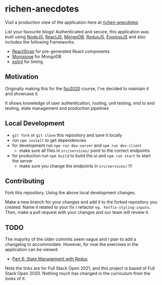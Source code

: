 # richen-anecdotes

Visit a production view of the application here at [richen-anecdotes](https://richen-anecdotes.herokuapp.com/)

List your favourite blogs! Authenticated and secure, this application was built using [NodeJS](https://nodejs.org/en/), [ReactJS](https://reactjs.org/), [MongoDB](https://www.mongodb.com/), [ReduxJS](https://redux.js.org/), [ExpressJS](https://expressjs.com/) and also includes the following frameworks:

- [ReactStrap](https://reactstrap.github.io/) for pre-generated React components
- [Mongoose](https://mongoosejs.com/) for MongoDB
- [eslint](https://www.npmjs.com/package/eslint) for linting

## Motivation

Originally making this for the [fso2020](https://fullstackopen.com/en/) course, I've decided to maintain it and showcase it.

It shows knowledge of user authentication, routing, unit testing, end to end testing, state management and production pipelines
## Local Development

- `git fork` or `git clone` this repository and save it locally
- run `npm install` to get dependencies
- for development run `npm run dev-server` and `npm run dev-client`
    - make sure all files in `src/services/` point to the correct endpoints
- for production run `npm build` to build the ui and `npm run start` to start the server
    - make sure you change the endpoints in `src/services/` !!!

## Contributing

Fork this repository. Using the above local development changes.

Make a new branch for your changes and add it to the forked repository you created. Name it related to your fix / refactor `eg. hotfix-styling-inputs`. Then, make a pull request with your changes and our team will review it.

## TODO

The majority of the older commits seem vague and I plan to add a changelog to accommodate. However, for now the exercises in the application can be viewed:

- [Part 6: State Management with Redux](https://fullstackopen.com/en/part6)
 
 Note the links are for Full Stack Open 2021, and this project is based of Full Stack Open 2020. Nothing much has changed in the curriculum from the looks of it.